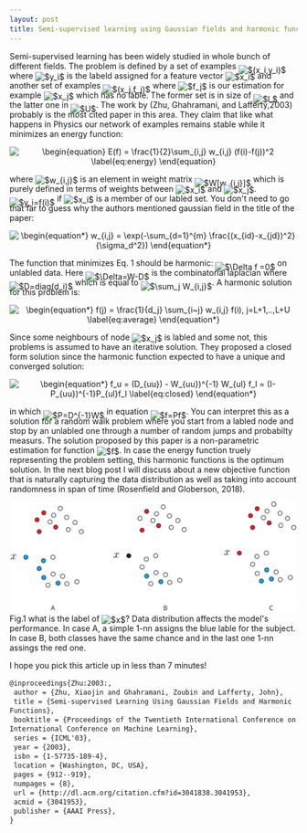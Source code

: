 ```yaml
---
layout: post
title: Semi-supervised learning using Gaussian fields and harmonic functions
---
```

Semi-supervised learning has been widely studied in whole bunch of different fields.
The problem is defined by a set of examples <img alt="$(x_i,y_i)$" style="position:relative; top:7px;" src="https://rawgit.com/dadashkarimi/dadashkarimi.github.io/master/svgs/45f2dbf90251d9796e488d974777c8c8.svg?sanitize=true"/> where <img alt="$y_i$" style="position:relative; top:2px;" src="https://rawgit.com/dadashkarimi/dadashkarimi.github.io/master/svgs/2b442e3e088d1b744730822d18e7aa21.svg?sanitize=true"/> is the labeld assigned for a feature vector <img alt="$x_i$" style="position:relative; top:2px;" src="https://rawgit.com/dadashkarimi/dadashkarimi.github.io/master/svgs/9fc20fb1d3825674c6a279cb0d5ca636.svg?sanitize=true"/> and another set of examples <img alt="$(x_j,f_j)$" style="position:relative; top:7px;" src="https://rawgit.com/dadashkarimi/dadashkarimi.github.io/master/svgs/b8dd2f065bf7ccad2dc908c997b223b1.svg?sanitize=true"/> where <img alt="$f_j$" style="position:relative; top:2px;" src="https://rawgit.com/dadashkarimi/dadashkarimi.github.io/master/svgs/ac9424c220341fa74016e5769014f456.svg?sanitize=true"/> is our estimation for example <img alt="$x_j$" style="position:relative; top:2px;" src="https://rawgit.com/dadashkarimi/dadashkarimi.github.io/master/svgs/4d8443b72a1de913b4a3995119296c90.svg?sanitize=true"/> which has no lable.
 The former set is in size of <img alt="$L$" style="position:relative; top:7px;" src="https://rawgit.com/dadashkarimi/dadashkarimi.github.io/master/svgs/ddcb483302ed36a59286424aa5e0be17.svg?sanitize=true"/> and the latter one in <img alt="$U$" style="position:relative; top:7px;" src="https://rawgit.com/dadashkarimi/dadashkarimi.github.io/master/svgs/6bac6ec50c01592407695ef84f457232.svg?sanitize=true"/>.
The work by (Zhu, Ghahramani, and Lafferty,2003) probably is the most cited paper in this area. 
They claim that like what happens in Physics our network of examples remains stable while it minimizes an energy function:

<p align="center"><img alt="\begin{equation}&#10;E(f) = \frac{1}{2}\sum_{i,j} w_{i,j} (f(i)-f(j))^2&#10;\label{eq:energy}&#10;\end{equation}" src="https://rawgit.com/dadashkarimi/dadashkarimi.github.io/master/svgs/0d544b823be5462c7d4a1370d75f4caa.svg?sanitize=true" align="middle" width="462.594pt" height="43.298805pt"/></p>

where <img alt="$w_{i,j}$" style="position:relative; top:2px;" src="https://rawgit.com/dadashkarimi/dadashkarimi.github.io/master/svgs/9982a9d682d08696452d15a2576d80da.svg?sanitize=true"/> is an element in weight matrix <img alt="$W[w_{i,j}]$" style="position:relative; top:7px;" src="https://rawgit.com/dadashkarimi/dadashkarimi.github.io/master/svgs/9d9080f511f5be2fa1f312bcaf250ae6.svg?sanitize=true"/> which is purely defined in terms of weights between <img alt="$x_i$" style="position:relative; top:2px;" src="https://rawgit.com/dadashkarimi/dadashkarimi.github.io/master/svgs/9fc20fb1d3825674c6a279cb0d5ca636.svg?sanitize=true"/> and <img alt="$x_j$" style="position:relative; top:2px;" src="https://rawgit.com/dadashkarimi/dadashkarimi.github.io/master/svgs/4d8443b72a1de913b4a3995119296c90.svg?sanitize=true"/>. <img alt="$y_i=f(i)$" style="position:relative; top:7px;" src="https://rawgit.com/dadashkarimi/dadashkarimi.github.io/master/svgs/3c9d2a7d972ebe86e4f1a668e853098d.svg?sanitize=true"/> if <img alt="$x_i$" style="position:relative; top:2px;" src="https://rawgit.com/dadashkarimi/dadashkarimi.github.io/master/svgs/9fc20fb1d3825674c6a279cb0d5ca636.svg?sanitize=true"/> is a member of our labled set.
You don't need to go that far to guess why the authors mentioned gaussian field in the title of the paper:

<p align="center"><img alt="\begin{equation*}&#10;w_{i,j} = \exp(-\sum_{d=1}^{m} \frac{(x_{id}-x_{jd})^2}{\sigma_d^2})&#10;\end{equation*}" src="https://rawgit.com/dadashkarimi/dadashkarimi.github.io/master/svgs/43747190fe30ecdeec79c6632eca22eb.svg?sanitize=true" align="middle" width="217.96005pt" height="45.25554pt"/></p>


The function that minimizes Eq. 1 should be harmonic: <img alt="$\Delta f =0$" style="position:relative; top:7px;" src="https://rawgit.com/dadashkarimi/dadashkarimi.github.io/master/svgs/fbbe335d556381bcca142ab8cc528963.svg?sanitize=true"/> on unlabled data. Here <img alt="$\Delta=W-D$" style="position:relative; top:7px;" src="https://rawgit.com/dadashkarimi/dadashkarimi.github.io/master/svgs/df7cf4f80d1e788009c366761e3ae4ff.svg?sanitize=true"/> is the combinatorial laplacian where <img alt="$D=diag(d_i)$" style="position:relative; top:7px;" src="https://rawgit.com/dadashkarimi/dadashkarimi.github.io/master/svgs/710bce74622c0db53d5b05bfbe541227.svg?sanitize=true"/> which is equal to <img alt="$\sum_j W_{i,j}$" style="position:relative; top:7px;" src="https://rawgit.com/dadashkarimi/dadashkarimi.github.io/master/svgs/ea8aceee46f814d72d347a282315fa2c.svg?sanitize=true"/>. 
A harmonic solution for this problem is:

<p align="center"><img alt="\begin{equation*}&#10;f(j) = \frac{1}{d_j} \sum_{i~j} w_{i,j} f(i), j=L+1,..,L+U&#10;\label{eq:average}&#10;\end{equation*}" src="https://rawgit.com/dadashkarimi/dadashkarimi.github.io/master/svgs/5cf8007671ca2de191c74e065ff9f032.svg?sanitize=true" align="middle" width="300.1581pt" height="43.298805pt"/></p>

Since some neighbours of node <img alt="$x_j$" style="position:relative; top:2px;" src="https://rawgit.com/dadashkarimi/dadashkarimi.github.io/master/svgs/4d8443b72a1de913b4a3995119296c90.svg?sanitize=true"/> is labled and some not, this problems is assumed to have an iterative solution.
They proposed a closed form solution since the harmonic function expected to have a unique and converged solution:

<p align="center"><img alt="\begin{equation*}&#10;f_u = (D_{uu}) - W_{uu})^{-1} W_{ul} f_l = (I-P_{uu})^{-1}P_{ul}f_l&#10;\label{eq:closed}&#10;\end{equation*}" src="https://rawgit.com/dadashkarimi/dadashkarimi.github.io/master/svgs/de11c2e5f048a5188878f4100ec56bb2.svg?sanitize=true" align="middle" width="341.61435pt" height="18.269295pt"/></p>

in which <img alt="$P=D^{-1}W$" style="position:relative; top:7px;" src="https://rawgit.com/dadashkarimi/dadashkarimi.github.io/master/svgs/65f368d03fb24f93db88242d82490565.svg?sanitize=true"/> in equation <img alt="$f=Pf$" style="position:relative; top:7px;" src="https://rawgit.com/dadashkarimi/dadashkarimi.github.io/master/svgs/fb818a4c6f777ab3c4794c5f7125b2d2.svg?sanitize=true"/>.
You can interpret this as a solution for a random walk problem where you start from a labled node and stop by an unlabled one through a number of random jumps and probabilty measurs. 
The solution proposed by this paper is a non-parametric estimation for function <img alt="$f$" style="position:relative; top:2px;" src="https://rawgit.com/dadashkarimi/dadashkarimi.github.io/master/svgs/190083ef7a1625fbc75f243cffb9c96d.svg?sanitize=true"/>.
In case the energy function truely representing the problem setting, this harmonic functions is the optimum solution. 
In the next blog post I will discuss about a new objective function that is naturally capturing the data distribution as well as taking into account randomness in span of time (Rosenfield and Globerson, 2018).

<center>
<img src="/images/semi-example-1.svg" width="500px"/>
</center>
Fig.1 what is the label of <img alt="$x$" style="position:relative; top:2px;" src="https://rawgit.com/dadashkarimi/dadashkarimi.github.io/master/svgs/332cc365a4987aacce0ead01b8bdcc0b.svg?sanitize=true"/>? Data distribution affects the model's performance. In case A, a simple 1-nn assigns the blue lable for the subject. In case B, both classes have the same chance and in the last one 1-nn assings the red one.  



I hope you pick this article up in less than 7 minutes!

```
@inproceedings{Zhu:2003:,
 author = {Zhu, Xiaojin and Ghahramani, Zoubin and Lafferty, John},
 title = {Semi-supervised Learning Using Gaussian Fields and Harmonic Functions},
 booktitle = {Proceedings of the Twentieth International Conference on International Conference on Machine Learning},
 series = {ICML'03},
 year = {2003},
 isbn = {1-57735-189-4},
 location = {Washington, DC, USA},
 pages = {912--919},
 numpages = {8},
 url = {http://dl.acm.org/citation.cfm?id=3041838.3041953},
 acmid = {3041953},
 publisher = {AAAI Press},
} 
``` 


